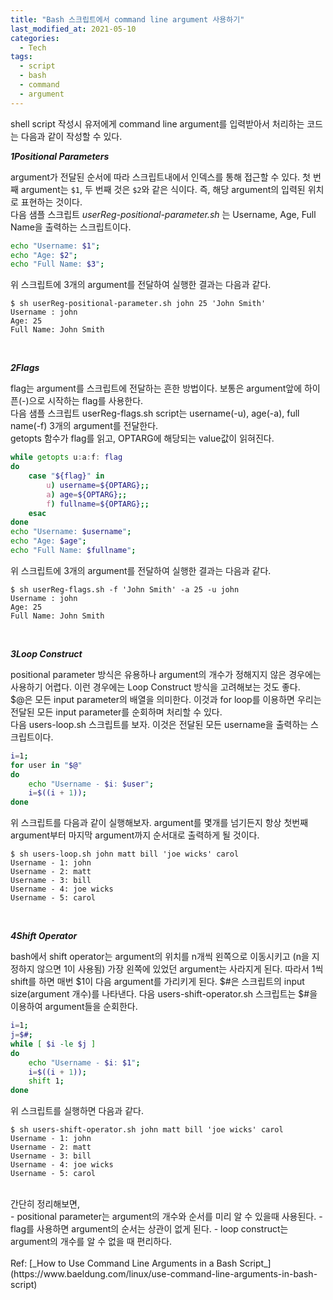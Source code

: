 ```yaml
---
title: "Bash 스크립트에서 command line argument 사용하기"
last_modified_at: 2021-05-10
categories:
  - Tech
tags:
  - script
  - bash
  - command
  - argument
---
```


shell script 작성시 유저에게 command line argument를 입력받아서 처리하는 코드는 다음과 같이 작성할 수 있다.

_**<span class="order-box">1</span>Positional Parameters**_

argument가 전달된 순서에 따라 스크립트내에서 인덱스를 통해 접근할 수 있다. 첫 번째 argument는 `$1`, 두 번째 것은 `$2`와 같은 식이다. 즉, 해당 argument의 입력된 위치로 표현하는 것이다.<br>
다음 샘플 스크립트 _userReg-positional-parameter.sh_ 는 Username, Age, Full Name을 출력하는 스크립트이다.
```sh
echo "Username: $1";
echo "Age: $2";
echo "Full Name: $3";
```
위 스크립트에 3개의 argument를 전달하여 실행한 결과는 다음과 같다.
```
$ sh userReg-positional-parameter.sh john 25 'John Smith'
Username : john
Age: 25
Full Name: John Smith
```
<br>

_**<span class="order-box">2</span>Flags**_

flag는 argument를 스크립트에 전달하는 흔한 방법이다. 보통은 argument앞에 하이픈(-)으로 시작하는 flag를 사용한다.<br>
다음 샘플 스크립트 userReg-flags.sh script는 username(-u), age(-a), full name(-f) 3개의 argument를 전달한다.<br>
getopts 함수가 flag를 읽고, OPTARG에 해당되는 value값이 읽혀진다.
```sh
while getopts u:a:f: flag
do
    case "${flag}" in
        u) username=${OPTARG};;
        a) age=${OPTARG};;
        f) fullname=${OPTARG};;
    esac
done
echo "Username: $username";
echo "Age: $age";
echo "Full Name: $fullname";
```
위 스크립트에 3개의 argument를 전달하여 실행한 결과는 다음과 같다.
```
$ sh userReg-flags.sh -f 'John Smith' -a 25 -u john
Username : john
Age: 25
Full Name: John Smith
```
<br>

_**<span class="order-box">3</span>Loop Construct**_

positional parameter 방식은 유용하나 argument의 개수가 정해지지 않은 경우에는 사용하기 어렵다.
이런 경우에는 Loop Construct 방식을 고려해보는 것도 좋다.<br>
$@은 모든 input parameter의 배열을 의미한다. 
이것과 for loop를 이용하면 우리는 전달된 모든 input parameter를 순회하며 처리할 수 있다.<br>
다음 users-loop.sh 스크립트를 보자. 이것은 전달된 모든 username을 출력하는 스크립트이다.<br>
```sh
i=1;
for user in "$@" 
do
    echo "Username - $i: $user";
    i=$((i + 1));
done
```
위 스크립트를 다음과 같이 실행해보자. 
argument를 몇개를 넘기든지 항상 첫번째 argument부터 마지막 argument까지 순서대로 출력하게 될 것이다.
```
$ sh users-loop.sh john matt bill 'joe wicks' carol
Username - 1: john
Username - 2: matt
Username - 3: bill
Username - 4: joe wicks
Username - 5: carol
```
<br>

_**<span class="order-box">4</span>Shift Operator**_

bash에서 shift operator는 argument의 위치를 n개씩 왼쪽으로 이동시키고 (n을 지정하지 않으면 1이 사용됨) 가장 왼쪽에 있었던 argument는 사라지게 된다.
따라서 1씩 shift를 하면 매번 $1이 다음 argument를 가리키게 된다.
$#은 스크립트의 input size(argument 개수)를 나타낸다. 다음 users-shift-operator.sh 스크립트는 $#을 이용하여 argument들을 순회한다.
```sh
i=1;
j=$#;
while [ $i -le $j ] 
do
    echo "Username - $i: $1";
    i=$((i + 1));
    shift 1;
done
```
위 스크립트를 실행하면 다음과 같다. 
```
$ sh users-shift-operator.sh john matt bill 'joe wicks' carol
Username - 1: john
Username - 2: matt
Username - 3: bill
Username - 4: joe wicks
Username - 5: carol
```
<br>
간단히 정리해보면,<br>
- positional parameter는 argument의 개수와 순서를 미리 알 수 있을때 사용된다.
- flag를 사용하면 argument의 순서는 상관이 없게 된다.
- loop construct는 argument의 개수를 알 수 없을 때 편리하다.
<br>
<br>
Ref: [_How to Use Command Line Arguments in a Bash Script_](https://www.baeldung.com/linux/use-command-line-arguments-in-bash-script)